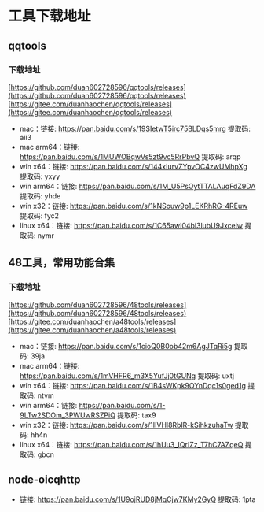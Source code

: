 # 工具下载地址

## qqtools

### 下载地址
[https://github.com/duan602728596/qqtools/releases](https://github.com/duan602728596/qqtools/releases)   
[https://gitee.com/duanhaochen/qqtools/releases](https://gitee.com/duanhaochen/qqtools/releases)
* mac：链接: https://pan.baidu.com/s/19SIetwT5irc75BLDqs5mrg 提取码: aii3
* mac arm64：链接: https://pan.baidu.com/s/1MUWOBqwVs5zt9vc5RrPbvQ 提取码: arqp
* win x64：链接: https://pan.baidu.com/s/144xIurvZYpvOC4zwUMhpXg 提取码: yxyy
* win arm64：链接: https://pan.baidu.com/s/1M_U5PsOytTTALAuqFdZ9DA 提取码: yhde
* win x32：链接: https://pan.baidu.com/s/1kNSouw9p1LEKRhRG-4REuw 提取码: fyc2
* linux x64：链接: https://pan.baidu.com/s/1C65awI04bi3lubU9Jxceiw 提取码: nymr

## 48工具，常用功能合集

### 下载地址
[https://github.com/duan602728596/48tools/releases](https://github.com/duan602728596/48tools/releases)   
[https://gitee.com/duanhaochen/a48tools/releases](https://gitee.com/duanhaochen/a48tools/releases)
* mac：链接: https://pan.baidu.com/s/1cioQ0B0ob42m6AgJTqRi5g 提取码: 39ja
* mac arm64：链接: https://pan.baidu.com/s/1mVHFR6_m3X5YufJj0tGUNg 提取码: uxtj
* win x64：链接: https://pan.baidu.com/s/1B4sWKpk9OYnDqc1s0ged1g 提取码: ntvm
* win arm64：链接: https://pan.baidu.com/s/1-9LTw2SDOm_3PWUwRSZPiQ 提取码: tax9
* win x32：链接: https://pan.baidu.com/s/1IIVHl8RblR-kSihkzuhaTw 提取码: hh4n
* linux x64：链接: https://pan.baidu.com/s/1hUu3_IQrIZz_T7hC7AZqeQ 提取码: gbcn

## node-oicqhttp

* 链接: https://pan.baidu.com/s/1U9ojRUD8jMqCjw7KMy2GyQ 提取码: 1pta
